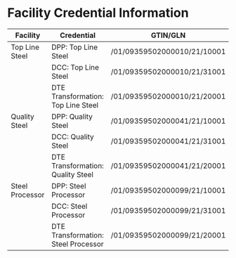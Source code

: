 # Facility Credential Information

| Facility       | Credential                     | GTIN/GLN                    | VC Link                                                                                                                                                                                                                                 | File Path                                                                                     |
|----------------|--------------------------------|-----------------------------|---------------------------------------------------------------------------------------------------------------------------------------------------------------------------------------------------------------------------------------|----------------------------------------------------------------------------------------------|
| Top Line Steel | DPP: Top Line Steel           | /01/09359502000010/21/10001 | http://localhost:3003/verify?q=%7B%22payload%22%3A%7B%22uri%22%3A%22http%3A%2F%2Flocalhost%3A3334%2Fv1%2Fverifiable-credentials%2F172e702a-f410-4f90-b48e-3b93ad854b20.json%22%2C%22key%22%3A%228531aa58d90a6137d571e90600f0b6fabc5867abe2019ef1dd85f310f91906ab%22%2C%22hash%22%3A%2221c2d26a21f841cabc51d918ca5e1d648d4a48fc1e303576da4fc40aa08a2c65%22%7D%7D | http://localhost:3003/gs1/01/09359502000010/21/10001?linkType=gs1:sustainabilityInfo |
|                | DCC: Top Line Steel           | /01/09359502000010/21/31001 | http://localhost:3003/verify?q=%7B%22payload%22%3A%7B%22uri%22%3A%22http%3A%2F%2Flocalhost%3A3334%2Fv1%2Fverifiable-credentials%2F1f596c64-fd93-4a50-85d1-3e07c6019b23.json%22%2C%22hash%22%3A%224b40937a7fc603f748277431cb1e84a7d5f9c4806efdf3692176257c3b0ccfb5%22%7D%7D | http://localhost:3003/gs1/01/09359502000010/21/31001?linkType=gs1:certificationInfo|
|                | DTE Transformation: Top Line Steel | /01/09359502000010/21/20001 | http://localhost:3003/verify?q=%7B%22payload%22%3A%7B%22uri%22%3A%22http%3A%2F%2Flocalhost%3A3334%2Fv1%2Fverifiable-credentials%2Fab7d642d-e1a5-4359-ab7a-f9e29c8674c7.json%22%2C%22hash%22%3A%22ba7faf3cf81e64f8378ea40dd127e04316be2de2d8c59c4cff7283e04dd33a0d%22%7D%7D | http://localhost:3003/gs1/01/09359502000010/21/20001?linkType=gs1:traceability |
| Quality Steel  | DPP: Quality Steel            | /01/09359502000041/21/10001 | http://localhost:3003/verify?q=%7B%22payload%22%3A%7B%22uri%22%3A%22http%3A%2F%2Flocalhost%3A3334%2Fv1%2Fverifiable-credentials%2F25b87b63-935a-4ca0-acfd-70a72c6a50c8.json%22%2C%22key%22%3A%22ec50044c7244f08c2793384faabf69ec71054d0c92f4e17fbb3f88c1d7740e17%22%2C%22hash%22%3A%227a9de9f933aebb9f74cd28eac7abd796c7549563e76ec381afc1253100108971%22%7D%7D | http://localhost:3003/gs1/01/09359502000041/21/10001?linkType=gs1:sustainabilityInfo |
|                | DCC: Quality Steel            | /01/09359502000041/21/31001 | http://localhost:3003/verify?q=%7B%22payload%22%3A%7B%22uri%22%3A%22http%3A%2F%2Flocalhost%3A3334%2Fv1%2Fverifiable-credentials%2F5c742286-d4ae-4c0e-96bc-162453105463.json%22%2C%22hash%22%3A%22a26df3392f4392fa25c8bbdb1ecd055e6a67704ce870a5d2c8cdec3bf219ef9f%22%7D%7D | http://localhost:3003/gs1/01/09359502000041/21/31001?linkType=gs1:certificationInfo |
|                | DTE Transformation: Quality Steel | /01/09359502000041/21/20001 | http://localhost:3003/verify?q=%7B%22payload%22%3A%7B%22uri%22%3A%22http%3A%2F%2Flocalhost%3A3334%2Fv1%2Fverifiable-credentials%2Fab7d642d-e1a5-4359-ab7a-f9e29c8674c7.json%22%2C%22hash%22%3A%22ba7faf3cf81e64f8378ea40dd127e04316be2de2d8c59c4cff7283e04dd33a0d%22%7D%7D | http://localhost:3003/gs1/01/09359502000041/21/20001?linkType=gs1:traceability |
| Steel Processor | DPP: Steel Processor         | /01/09359502000099/21/10001 | http://localhost:3003/verify?q=%7B%22payload%22%3A%7B%22uri%22%3A%22http%3A%2F%2Flocalhost%3A3334%2Fv1%2Fverifiable-credentials%2F2cccb45b-8c19-442e-a50b-2c8a48139e1a.json%22%2C%22key%22%3A%229dc05ce89cf441c5b5abf8cba7f2ca0adfbabb24fca8ec6bb5011f9fab086419%22%2C%22hash%22%3A%22e32c260b51cea0f0d17d60236002aa94eedfb527f3f01dfdf93a68107a52d140%22%7D%7D | http://localhost:3003/gs1/01/09359502000099/21/10001?linkType=gs1:sustainabilityInfo |
|                | DCC: Steel Processor          | /01/09359502000099/21/31001 | http://localhost:3003/verify?q=%7B%22payload%22%3A%7B%22uri%22%3A%22http%3A%2F%2Flocalhost%3A3334%2Fv1%2Fverifiable-credentials%2Fa16739ff-443f-4d45-b3cd-ebc0e901eb58.json%22%2C%22hash%22%3A%22a8e799de6524070855af130b7609a3de8517712a1bc5e7270e7f23f9b01b1575%22%7D%7D | http://localhost:3003/gs1/01/09359502000099/21/31001?linkType=gs1:certificationInfo |
|                | DTE Transformation: Steel Processor | /01/09359502000099/21/20001 | http://localhost:3003/verify?q=%7B%22payload%22%3A%7B%22uri%22%3A%22http%3A%2F%2Flocalhost%3A3334%2Fv1%2Fverifiable-credentials%2Fab7d642d-e1a5-4359-ab7a-f9e29c8674c7.json%22%2C%22hash%22%3A%22ba7faf3cf81e64f8378ea40dd127e04316be2de2d8c59c4cff7283e04dd33a0d%22%7D%7D | http://localhost:3003/gs1/01/09359502000099/21/20001?linkType=gs1:traceability |
